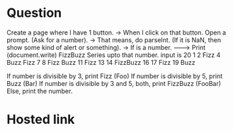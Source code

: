 # Question
Create a page where I have 1 button. -> When I click on that button. Open a prompt. (Ask for a number). -> That means, do parseInt. (If it is NaN, then show some kind of alert or something). -> If is a number. ---> Print (document.write) FizzBuzz Series upto that number. input is 20 1 2 Fizz 4 Buzz Fizz 7 8 Fizz Buzz 11 Fizz 13 14 FizzBuzz 16 17 Fizz 19 Buzz  

If number is divisible by 3, print Fizz (Foo)
If number is divisible by 5, print Buzz (Bar)
If number is divisible by 3 and 5, both, print FizzBuzz (FooBar)
Else, print the number.

# Hosted link